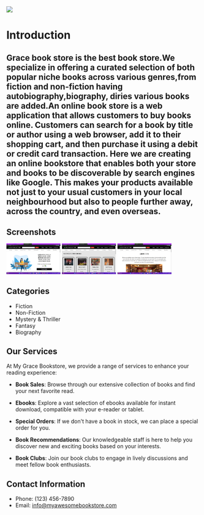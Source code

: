 <img src="logo1.jpeg"/>

# Introduction 
## Grace book store is the best book store.We specialize in offering a curated selection of both popular niche books across various genres,from fiction  and non-fiction having autobiography,biography, diries various books are added.An online book store is a web application that allows customers to buy books online. Customers can search for a book by title or author using a web browser, add it to their shopping cart, and then purchase it using a debit or credit card transaction. Here we are creating an online bookstore that enables both your store and books to be discoverable by search engines like Google. This makes your products available not just to your usual customers in your local neighbourhood but also to people further away, across the country, and even overseas.

## Screenshots


<img src="./Screenshot%20(180).png"  width="28%" height="28%">
<img src="./Screenshot%20(181).png"  width="28%" height="28%">
<img src="./Screenshot%20(183).png"  width="28%" height="28%">






## Categories

- Fiction
- Non-Fiction
- Mystery & Thriller
- Fantasy
- Biography
 

## Our Services

At My Grace Bookstore, we provide a range of services to enhance your reading experience:

- **Book Sales**: Browse through our extensive collection of books and find your next favorite read.

- **Ebooks**: Explore a vast selection of ebooks available for instant download, compatible with your e-reader or tablet.

- **Special Orders**: If we don't have a book in stock, we can place a special order for you.

- **Book Recommendations**: Our knowledgeable staff is here to help you discover new and exciting books based on your interests.

- **Book Clubs**: Join our book clubs to engage in lively discussions and meet fellow book enthusiasts.



## Contact Information

- Phone: (123) 456-7890
- Email: info@myawesomebookstore.com




